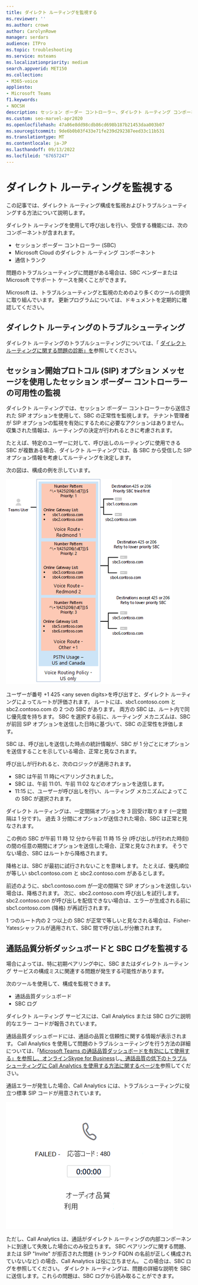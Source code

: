 ```yaml
---
title: ダイレクト ルーティングを監視する
ms.reviewer: ''
ms.author: crowe
author: CarolynRowe
manager: serdars
audience: ITPro
ms.topic: troubleshooting
ms.service: msteams
ms.localizationpriority: medium
search.appverid: MET150
ms.collection:
- M365-voice
appliesto:
- Microsoft Teams
f1.keywords:
- NOCSH
description: セッション ボーダー コントローラー、ダイレクト ルーティング コンポーネント、通信トランクなど、ダイレクト ルーティング構成を監視およびトラブルシューティングする方法について説明します。
ms.custom: seo-marvel-apr2020
ms.openlocfilehash: 47a86e8dd98cdb86cd698b187b21453daa003b07
ms.sourcegitcommit: 9de6b0b03f433e71fe239d292387eed33c11b531
ms.translationtype: MT
ms.contentlocale: ja-JP
ms.lasthandoff: 09/13/2022
ms.locfileid: "67657247"
---
```

# <a name="monitor-direct-routing"></a>ダイレクト ルーティングを監視する

この記事では、ダイレクト ルーティング構成を監視およびトラブルシューティングする方法について説明します。 

ダイレクト ルーティングを使用して呼び出しを行い、受信する機能には、次のコンポーネントが含まれます。 

- セッション ボーダー コントローラー (SBC) 
- Microsoft Cloud のダイレクト ルーティング コンポーネント 
- 通信トランク 

問題のトラブルシューティングに問題がある場合は、SBC ベンダーまたは Microsoft でサポート ケースを開くことができます。 

Microsoft は、トラブルシューティングと監視のためのより多くのツールの提供に取り組んでいます。 更新プログラムについては、ドキュメントを定期的に確認してください。 

## <a name="troubleshoot-direct-routing"></a>ダイレクト ルーティングのトラブルシューティング

ダイレクト ルーティングのトラブルシューティングについては、「 [ダイレクト ルーティングに関する問題の診断」を](/MicrosoftTeams/troubleshoot/phone-system/direct-routing/diagnose-direct-routing-issues)参照してください。

## <a name="monitoring-availability-of-session-border-controllers-using-session-initiation-protocol-sip-options-messages"></a>セッション開始プロトコル (SIP) オプション メッセージを使用したセッション ボーダー コントローラーの可用性の監視

ダイレクト ルーティングでは、セッション ボーダー コントローラーから送信された SIP オプションを使用して、SBC の正常性を監視します。 テナント管理者が SIP オプションの監視を有効にするために必要なアクションはありません。 収集された情報は、ルーティングの決定が行われるときに考慮されます。 

たとえば、特定のユーザーに対して、呼び出しのルーティングに使用できる SBC が複数ある場合、ダイレクト ルーティングでは、各 SBC から受信した SIP オプション情報を考慮してルーティングを決定します。 

次の図は、構成の例を示しています。 

![SIP オプションの構成例。](media/sip-options-config-example.png)

ユーザーが番号 +1 425 \<any seven digits>を呼び出すと、ダイレクト ルーティングによってルートが評価されます。 ルートには、sbc1.contoso.com と sbc2.contoso.com の 2 つの SBC があります。 両方の SBC は、ルート内で同じ優先度を持ちます。 SBC を選択する前に、ルーティング メカニズムは、SBC が前回 SIP オプションを送信した日時に基づいて、SBC の正常性を評価します。 

SBC は、呼び出しを送信した時点の統計情報が、SBC が 1 分ごとにオプションを送信することを示している場合、正常と見なされます。  

呼び出しが行われると、次のロジックが適用されます。

- SBC は午前 11 時にペアリングされました。  
- SBC は、午前 11:01、午前 11:02 などのオプションを送信します。  
- 11:15 に、ユーザーが呼び出しを行い、ルーティング メカニズムによってこの SBC が選択されます。 

ダイレクト ルーティングは、一定間隔オプションを 3 回受け取ります (一定間隔は 1 分です)。 過去 3 分間にオプションが送信された場合、SBC は正常と見なされます。

この例の SBC が午前 11 時 12 分から午前 11 時 15 分 (呼び出しが行われた時刻) の間の任意の期間にオプションを送信した場合、正常と見なされます。 そうでない場合、SBC はルートから降格されます。 

降格とは、SBC が最初に試行されないことを意味します。 たとえば、優先順位が等しい sbc1.contoso.com と sbc2.contoso.com があるとします。  

前述のように、sbc1.contoso.com が一定の間隔で SIP オプションを送信しない場合は、降格されます。 次に、sbc2.contoso.com 呼び出しを試行します。 sbc2.contoso.con が呼び出しを配信できない場合は、エラーが生成される前に sbc1.contoso.com (降格) が再試行されます。 

1 つのルート内の 2 つ以上の SBC が正常で等しいと見なされる場合は、Fisher-Yatesシャッフルが適用されて、SBC 間で呼び出しが分散されます。

## <a name="monitor-call-quality-analytics-dashboard-and-sbc-logs"></a>通話品質分析ダッシュボードと SBC ログを監視する 
 
場合によっては、特に初期ペアリング中に、SBC またはダイレクト ルーティング サービスの構成ミスに関連する問題が発生する可能性があります。 

次のツールを使用して、構成を監視できます。  
 
- 通話品質ダッシュボード 
- SBC ログ 

ダイレクト ルーティング サービスには、Call Analytics または SBC ログに説明的なエラー コードが報告されています。

通話品質ダッシュボードには、通話の品質と信頼性に関する情報が表示されます。 Call Analytics を使用して問題のトラブルシューティングを行う方法の詳細については、「[Microsoft Teams の通話品質ダッシュボードを有効にして使用する」を参照し、オンラインSkype for Business](/SkypeForBusiness/using-call-quality-in-your-organization/turning-on-and-using-call-quality-dashboard)し[、通話品質の低下のトラブルシューティングに Call Analytics を使用する方法に関するページを](/SkypeForBusiness/using-call-quality-in-your-organization/use-call-analytics-to-troubleshoot-poor-call-quality)参照してください。 

通話エラーが発生した場合、Call Analytics には、トラブルシューティングに役立つ標準 SIP コードが用意されています。 

![呼び出しエラーのサンプル SIP コード。](media/failed-response-code.png)

ただし、Call Analytics は、通話がダイレクト ルーティングの内部コンポーネントに到達して失敗した場合にのみ役立ちます。 SBC ペアリングに関する問題、または SIP "Invite" が拒否された問題 (トランク FQDN の名前が正しく構成されていないなど) の場合、Call Analytics は役に立ちません。 この場合は、SBC ログを参照してください。 ダイレクト ルーティングは、問題の詳細な説明を SBC に送信します。これらの問題は、SBC ログから読み取ることができます。
